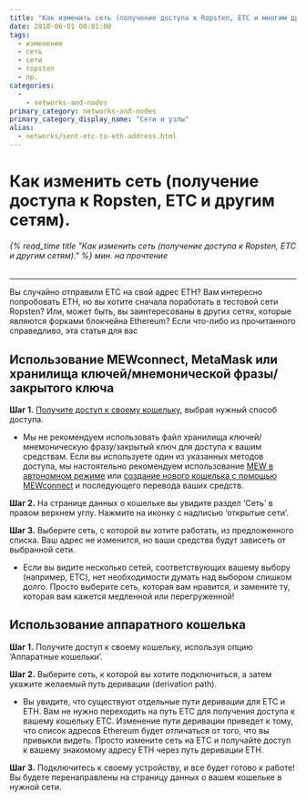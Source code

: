 ```yaml
---
title: "Как изменить сеть (получение доступа к Ropsten, ETC и многим другим сетям)."
date: 2018-06-01 00:01:00
tags:
  - изменение
  - сеть
  - сети
  - ropsten
  - пр.
categories:
  - 
    - networks-and-nodes
primary_category: networks-and-nodes
primary_category_display_name: "Сети и узлы"
alias:
  - networks/sent-etc-to-eth-address.html
---
```


# **Как изменить сеть (получение доступа к Ropsten, ETC и другим сетям).**

###### {% read_time title "Как изменить сеть (получение доступа к Ropsten, ETC и другим сетям)." %} мин. на прочтение

* * *

Вы случайно отправили ETC на свой адрес ETH? Вам интересно попробовать ETH, но вы хотите сначала поработать в тестовой сети Ropsten? Или, может быть, вы заинтересованы в других сетях, которые являются форками блокчейна Ethereum? Если что-либо из прочитанного справедливо, эта статья для вас

## **Использование MEWconnect, MetaMask или хранилища ключей/мнемонической фразы/закрытого ключа**

**Шаг 1.** [Получите доступ к своему кошельку](/@@@@@@/getting-started/how-to-access-your-wallet/), выбрав нужный способ доступа.

* Мы не рекомендуем использовать файл хранилища ключей/мнемоническую фразу/закрытый ключ для доступа к вашим средствам. Если вы используете один из указанных методов доступа, мы настоятельно рекомендуем использование [MEW в автономном режиме](/@@@@@@/offline/offline-mew-looks-weird/) или [создание нового кошелька с помощью MEWconnect](/@@@@@@/mewconnect-101-create/) и последующего перевода ваших средств. 

**Шаг 2.** На странице данных о кошельке вы увидите раздел ‘Сеть’ в правом верхнем углу. Нажмите на иконку с надписью ‘открытые сети’.

**Шаг 3.** Выберите сеть, с которой вы хотите работать, из предложенного списка. Ваш адрес не изменится, но ваши средства будут зависеть от выбранной сети.

* Если вы видите несколько сетей, соответствующих вашему выбору (например, ETC), нет необходимости думать над выбором слишком долго. Просто выберите сеть, которая вам нравится, и замените ту, которая вам кажется медленной или перегруженной! 

## **Использование аппаратного кошелька**

**Шаг 1.** Получите доступ к своему кошельку, используя опцию ‘Аппаратные кошельки’.

**Шаг 2.** Выберите сеть, к которой вы хотите подключиться, а затем укажите желаемый путь деривации (derivation path).

* Вы увидите, что существуют отдельные пути деривации для ETC и ETH. Вам не нужно переходить на путь ETC для получения доступа к вашему кошельку ETC. Изменение пути деривации приведет к тому, что список адресов Ethereum будет отличаться от того, что вы привыкли видеть. Просто измените сеть на ETC и получайте доступ к вашему знакомому адресу ETH через путь деривации ETH. 

**Шаг 3.** Подключитесь к своему устройству, и все будет готово к работе! Вы будете перенаправлены на страницу данных о вашем кошельке в нужной сети.